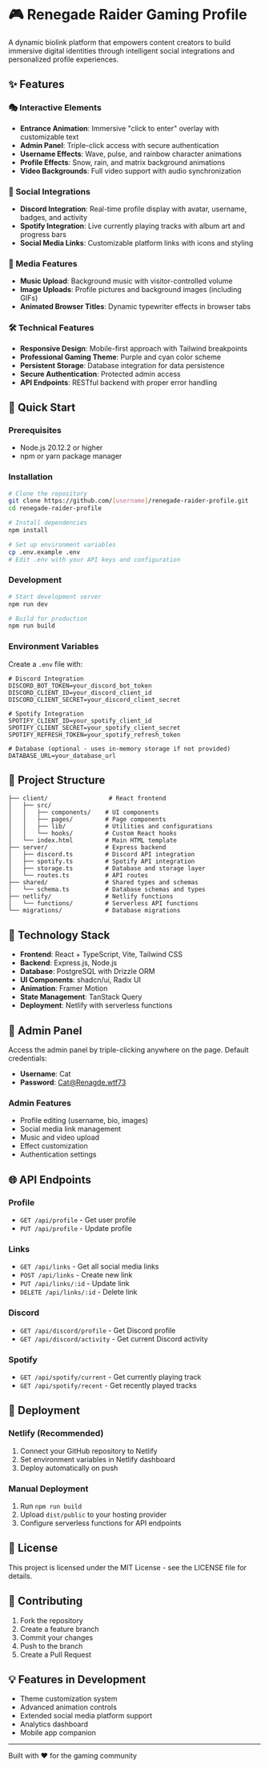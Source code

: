 # 🎮 Renegade Raider Gaming Profile

A dynamic biolink platform that empowers content creators to build immersive digital identities through intelligent social integrations and personalized profile experiences.

## ✨ Features

### 🎭 Interactive Elements
- **Entrance Animation**: Immersive "click to enter" overlay with customizable text
- **Admin Panel**: Triple-click access with secure authentication
- **Username Effects**: Wave, pulse, and rainbow character animations
- **Profile Effects**: Snow, rain, and matrix background animations
- **Video Backgrounds**: Full video support with audio synchronization

### 🔗 Social Integrations
- **Discord Integration**: Real-time profile display with avatar, username, badges, and activity
- **Spotify Integration**: Live currently playing tracks with album art and progress bars
- **Social Media Links**: Customizable platform links with icons and styling

### 🎵 Media Features
- **Music Upload**: Background music with visitor-controlled volume
- **Image Uploads**: Profile pictures and background images (including GIFs)
- **Animated Browser Titles**: Dynamic typewriter effects in browser tabs

### 🛠️ Technical Features
- **Responsive Design**: Mobile-first approach with Tailwind breakpoints
- **Professional Gaming Theme**: Purple and cyan color scheme
- **Persistent Storage**: Database integration for data persistence
- **Secure Authentication**: Protected admin access
- **API Endpoints**: RESTful backend with proper error handling

## 🚀 Quick Start

### Prerequisites
- Node.js 20.12.2 or higher
- npm or yarn package manager

### Installation
```bash
# Clone the repository
git clone https://github.com/[username]/renegade-raider-profile.git
cd renegade-raider-profile

# Install dependencies
npm install

# Set up environment variables
cp .env.example .env
# Edit .env with your API keys and configuration
```

### Development
```bash
# Start development server
npm run dev

# Build for production
npm run build
```

### Environment Variables
Create a `.env` file with:
```env
# Discord Integration
DISCORD_BOT_TOKEN=your_discord_bot_token
DISCORD_CLIENT_ID=your_discord_client_id
DISCORD_CLIENT_SECRET=your_discord_client_secret

# Spotify Integration
SPOTIFY_CLIENT_ID=your_spotify_client_id
SPOTIFY_CLIENT_SECRET=your_spotify_client_secret
SPOTIFY_REFRESH_TOKEN=your_spotify_refresh_token

# Database (optional - uses in-memory storage if not provided)
DATABASE_URL=your_database_url
```

## 📁 Project Structure

```
├── client/                 # React frontend
│   ├── src/
│   │   ├── components/    # UI components
│   │   ├── pages/         # Page components
│   │   ├── lib/           # Utilities and configurations
│   │   └── hooks/         # Custom React hooks
│   └── index.html         # Main HTML template
├── server/                # Express backend
│   ├── discord.ts         # Discord API integration
│   ├── spotify.ts         # Spotify API integration
│   ├── storage.ts         # Database and storage layer
│   └── routes.ts          # API routes
├── shared/                # Shared types and schemas
│   └── schema.ts          # Database schemas and types
├── netlify/               # Netlify functions
│   └── functions/         # Serverless API functions
└── migrations/            # Database migrations
```

## 🔧 Technology Stack

- **Frontend**: React + TypeScript, Vite, Tailwind CSS
- **Backend**: Express.js, Node.js
- **Database**: PostgreSQL with Drizzle ORM
- **UI Components**: shadcn/ui, Radix UI
- **Animation**: Framer Motion
- **State Management**: TanStack Query
- **Deployment**: Netlify with serverless functions

## 🎯 Admin Panel

Access the admin panel by triple-clicking anywhere on the page. Default credentials:
- **Username**: Cat
- **Password**: Cat@Renagde.wtf73

### Admin Features
- Profile editing (username, bio, images)
- Social media link management
- Music and video upload
- Effect customization
- Authentication settings

## 🌐 API Endpoints

### Profile
- `GET /api/profile` - Get user profile
- `PUT /api/profile` - Update profile

### Links
- `GET /api/links` - Get all social media links
- `POST /api/links` - Create new link
- `PUT /api/links/:id` - Update link
- `DELETE /api/links/:id` - Delete link

### Discord
- `GET /api/discord/profile` - Get Discord profile
- `GET /api/discord/activity` - Get current Discord activity

### Spotify
- `GET /api/spotify/current` - Get currently playing track
- `GET /api/spotify/recent` - Get recently played tracks

## 🚢 Deployment

### Netlify (Recommended)
1. Connect your GitHub repository to Netlify
2. Set environment variables in Netlify dashboard
3. Deploy automatically on push

### Manual Deployment
1. Run `npm run build`
2. Upload `dist/public` to your hosting provider
3. Configure serverless functions for API endpoints

## 📝 License

This project is licensed under the MIT License - see the LICENSE file for details.

## 🤝 Contributing

1. Fork the repository
2. Create a feature branch
3. Commit your changes
4. Push to the branch
5. Create a Pull Request

## 💡 Features in Development

- Theme customization system
- Advanced animation controls
- Extended social media platform support
- Analytics dashboard
- Mobile app companion

---

Built with ❤️ for the gaming community